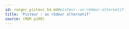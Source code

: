 ```yaml
---
id: ranger_pisteur_hd.md#pisteur--un-rôdeur-alternatif
title: 'Pisteur : un rôdeur alternatif'
source: (MDR p200)
---
```


